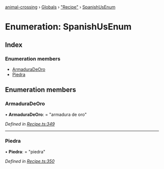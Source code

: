 [animal-crossing](../README.md) › [Globals](../globals.md) › ["Recipe"](../modules/_recipe_.md) › [SpanishUsEnum](_recipe_.spanishusenum.md)

# Enumeration: SpanishUsEnum

## Index

### Enumeration members

* [ArmaduraDeOro](_recipe_.spanishusenum.md#armaduradeoro)
* [Piedra](_recipe_.spanishusenum.md#piedra)

## Enumeration members

###  ArmaduraDeOro

• **ArmaduraDeOro**: = "armadura de oro"

*Defined in [Recipe.ts:349](https://github.com/Norviah/animal-crossing/blob/4ad5c16/module/types/Recipe.ts#L349)*

___

###  Piedra

• **Piedra**: = "piedra"

*Defined in [Recipe.ts:350](https://github.com/Norviah/animal-crossing/blob/4ad5c16/module/types/Recipe.ts#L350)*
